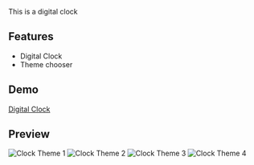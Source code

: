 This is a digital clock

## Features
* Digital Clock
* Theme chooser

## Demo
[Digital Clock](https://wandersoncesar.github.io/digital-clock/)

## Preview
![Clock Theme 1](https://i.ibb.co/J53sKGK/theme-1.png)
![Clock Theme 2](https://i.ibb.co/n37FbBd/theme-2.png)
![Clock Theme 3](https://i.ibb.co/mXsvDcG/theme-3.png)
![Clock Theme 4](https://i.ibb.co/Qdk0jF5/theme-4.png)
